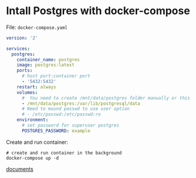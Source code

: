 # Intall Postgres with docker-compose

File: `docker-compose.yaml`

```yaml
version: '2'

services:
  postgres:
    container_name: postgres
    image: postgres:latest
    ports:
      # host port:container port
      - '5432:5432'
    restart: always
    volumes:
      #  You need to create /mnt/data/postgres folder manually or this will error
      - /mnt/data/postgres:/var/lib/postgresql/data
      # Need to mound passwd to use user option
      # - /etc/passwd:/etc/passwd:ro
    environment:
      # set password for superuser postgres
      POSTGRES_PASSWORD: example
```

Create and run container:

```none
# create and run container in the background
docker-compose up -d
```

[documents](https://github.com/docker-library/docs/blob/master/postgres/README.md)
